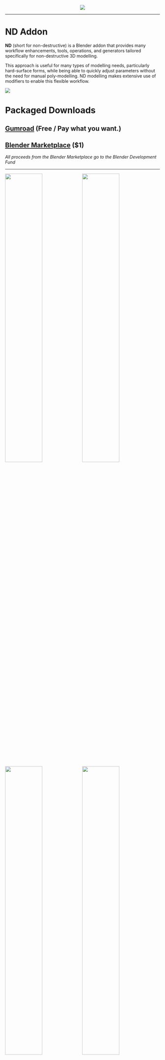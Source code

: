 <p align="center">
  <img src="https://user-images.githubusercontent.com/77056966/165000521-57bc648a-3240-4525-bdba-8f12578a65a1.jpg">
</p>

---

# ND Addon

**ND** (short for non-destructive) is a Blender addon that provides many workflow enhancements, tools, operations, and generators tailored specifically for non-destructive 3D modelling.

This approach is useful for many types of modelling needs, particularly hard-surface forms, while being able to quickly adjust parameters without the need for manual poly-modelling. ND modelling makes extensive use of modifiers to enable this flexible workflow.

<a href="https://www.patreon.com/bePatron?u=48315864"><img src="https://hugemenace.co/images/patreon.jpg"></a>

# Packaged Downloads

## [Gumroad](https://hugemenace.gumroad.com/l/nd-blender-addon) (Free / Pay what you want.)
## [Blender Marketplace](https://www.blendermarket.com/products/nd-addon) ($1)

_All proceeds from the Blender Marketplace go to the Blender Development Fund_

---

<p float="left">
    <img style="width: 49%" src="https://user-images.githubusercontent.com/77056966/165000714-c9ee686c-0f53-4965-b355-813048396e99.gif">
    <img style="width: 49%" src="https://user-images.githubusercontent.com/77056966/165000716-31e33b31-97f6-40bd-ac5f-c46e34e0b366.gif">
</p>
<p float="left">
    <img style="width: 49%" src="https://user-images.githubusercontent.com/77056966/165000718-2fff8a2e-2691-488b-a59b-1c82c6073bec.gif">
    <img style="width: 49%" src="https://user-images.githubusercontent.com/77056966/165000719-a2ce5d75-8bd5-47cb-a4aa-12f3a05eda00.gif">
</p>
<p float="left">
    <img style="width: 49%" src="https://user-images.githubusercontent.com/77056966/165000720-565354b9-4084-49d1-95d9-9cf7a505bbbf.gif">
    <img style="width: 49%" src="https://user-images.githubusercontent.com/77056966/165000721-7eeefe78-84b0-49d9-a6b8-2403b7115adc.gif">
</p>
<p float="left">
    <img style="width: 49%" src="https://user-images.githubusercontent.com/77056966/165000722-f9070c93-0b05-4783-b5c6-6e5d7377c476.gif">
    <img style="width: 49%" src="https://user-images.githubusercontent.com/77056966/165000724-20b41ae8-298b-4cc7-94a4-d151a647a2da.gif">
</p>

# Documentation

Check out the [written documentation](https://docs.nd.hugemenace.co/) — we're in the process of creating video walkthroughs of the addon & general ND/hard-surface tutorials which will be available soon! Subscribe to our [YouTube channel](https://www.youtube.com/channel/UCS9HsDPcaWQbo-4Brd7Yjmg) so you don't miss anything!

If you encounter a bug, want to send through a feature request, have feedback, or otherwise generally need support, you can get in touch on our [Discord](https://discord.gg/FbhkhvKAn3) server, or via [email](hello+nd@hugemenace.co).

# Contributing

## I just have a question or idea

Awesome! The best place to post your question, idea, or feedback is in our [Discord](https://discord.gg/FbhkhvKAn3) channel.

## What should I know before I get started?

1. Start by familiarising yourself with the project (build something cool with it in Blender), and the [documentation](https://docs.nd.hugemenace.co/).
1. Have a look at the current [task list](https://feedback.nd.hugemenace.co/).
1. If you don't see anything related to your bug fix or enhancement, you can [create a new task](https://feedback.nd.hugemenace.co/feedback/add).
1. The best way to ensure your enhancements make their way into the codebase is to chat about them in [Discord](https://discord.gg/FbhkhvKAn3) and gauge the general appetite of the community / maintainers based on their votes. There is also a special **#contributors** channel where you can discuss your idea further before you begin coding.
